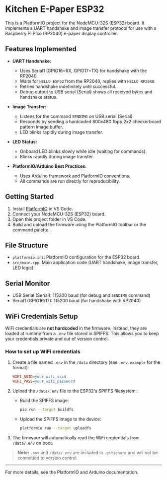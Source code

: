 # Kitchen E-Paper ESP32

This is a PlatformIO project for the NodeMCU-32S (ESP32) board. It implements a UART handshake and image transfer protocol for use with a Raspberry Pi Pico (RP2040) e-paper display controller.

## Features Implemented

- **UART Handshake:**
  - Uses Serial1 (GPIO16=RX, GPIO17=TX) for handshake with the RP2040.
  - Waits for `HELLO ESP32` from the RP2040, replies with `HELLO RP2040`.
  - Retries handshake indefinitely until successful.
  - Debug output to USB serial (Serial) shows all received bytes and handshake status.

- **Image Transfer:**
  - Listens for the command `SENDIMG` on USB serial (Serial).
  - Responds by sending a hardcoded 800x480 1bpp 2x2 checkerboard pattern image buffer.
  - LED blinks rapidly during image transfer.

- **LED Status:**
  - Onboard LED blinks slowly while idle (waiting for commands).
  - Blinks rapidly during image transfer.

- **PlatformIO/Arduino Best Practices:**
  - Uses Arduino framework and PlatformIO conventions.
  - All commands are run directly for reproducibility.

## Getting Started

1. Install [PlatformIO](https://platformio.org/) in VS Code.
2. Connect your NodeMCU-32S (ESP32) board.
3. Open this project folder in VS Code.
4. Build and upload the firmware using the PlatformIO toolbar or the command palette.

## File Structure
- `platformio.ini`: PlatformIO configuration for the ESP32 board.
- `src/main.cpp`: Main application code (UART handshake, image transfer, LED logic).

## Serial Monitor
- USB Serial (Serial): 115200 baud (for debug and `SENDIMG` command)
- Serial1 (GPIO16/17): 115200 baud (for handshake with RP2040)

## WiFi Credentials Setup

WiFi credentials are **not hardcoded** in the firmware. Instead, they are loaded at runtime from a `.env` file stored in SPIFFS. This allows you to keep your credentials private and out of version control.

### How to set up WiFi credentials

1. Create a file named `.env` in the `/data` directory (see `.env.example` for the format):

   ```ini
   WIFI_SSID=your_wifi_ssid
   WIFI_PASS=your_wifi_password
   ```

2. Upload the `/data/.env` file to the ESP32's SPIFFS filesystem:

   - Build the SPIFFS image:
     ```sh
     pio run --target buildfs
     ```
   - Upload the SPIFFS image to the device:
     ```sh
     platformio run --target uploadfs
     ```

3. The firmware will automatically read the WiFi credentials from `/data/.env` on boot.

> **Note:** `.env` and `/data/.env` are included in `.gitignore` and will not be committed to version control.

---

For more details, see the PlatformIO and Arduino documentation.
